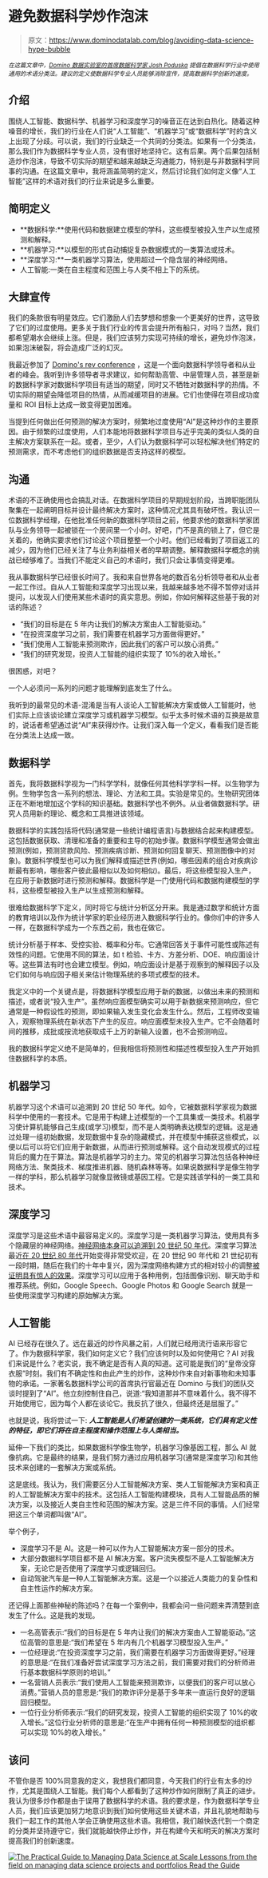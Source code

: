 # 避免数据科学炒作泡沫

> 原文：<https://www.dominodatalab.com/blog/avoiding-data-science-hype-bubble>

<small>*在这篇文章中，[Domino 数据实验室的首席数据科学家 Josh Poduska](https://www.linkedin.com/in/joshpoduska/) 提倡在数据科学行业中使用通用的术语分类法。建议的定义使数据科学专业人员能够消除宣传，提高数据科学创新的速度。*</small>

## 介绍

围绕人工智能、数据科学、机器学习和深度学习的噪音正在达到白热化。随着这种噪音的增长，我们的行业在人们说“人工智能”、“机器学习”或“数据科学”时的含义上出现了分歧。可以说，我们的行业缺乏一个共同的分类法。如果有一个分类法，那么我们作为数据科学专业人员，没有很好地坚持它。这有后果。两个后果包括制造炒作泡沫，导致不切实际的期望和越来越缺乏沟通能力，特别是与非数据科学同事的沟通。在这篇文章中，我将涵盖简明的定义，然后讨论我们如何定义像“人工智能”这样的术语对我们的行业来说是多么重要。

## 简明定义

*   **数据科学:**使用代码和数据建立模型的学科，这些模型被投入生产以生成预测和解释。
*   **机器学习:**以模型的形式自动捕捉复杂数据模式的一类算法或技术。
*   **深度学习:**一类机器学习算法，使用超过一个隐含层的神经网络。
*   人工智能:一类在自主程度和范围上与人类不相上下的系统。

## 大肆宣传

我们的条款很有明星效应。它们激励人们去梦想和想象一个更美好的世界，这导致了它们的过度使用。更多关于我们行业的传言会提升所有船只，对吗？当然，我们都希望潮水会继续上涨。但是，我们应该努力实现可持续的增长，避免炒作泡沫，如果泡沫破裂，将会造成广泛的幻灭。

我最近参加了 [Domino's rev conference](https://rev.dominodatalab.com/?utm_source=blog&utm_medium=post&utm_campaign=) ，这是一个面向数据科学领导者和从业者的峰会。我听到许多领导者寻求建议，如何帮助高管、中层管理人员，甚至是新的数据科学家对数据科学项目有适当的期望，同时又不牺牲对数据科学的热情。不切实际的期望会降低项目的热情，从而减缓项目的进展。它们也使得在项目成功度量和 ROI 目标上达成一致变得更加困难。

当提到任何做出任何预测的解决方案时，频繁地过度使用“AI”是这种炒作的主要原因。由于频繁的过度使用，人们本能地将数据科学项目与近乎完美的类似人类的自主解决方案联系在一起。或者，至少，人们认为数据科学可以轻松解决他们特定的预测需求，而不考虑他们的组织数据是否支持这样的模型。

## 沟通

术语的不正确使用也会搞乱对话。在数据科学项目的早期规划阶段，当跨职能团队聚集在一起阐明目标并设计最终解决方案时，这种情况尤其具有破坏性。我认识一位数据科学经理，在他批准任何新的数据科学项目之前，他要求他的数据科学家团队与业务领导一起被锁在一个房间里一个小时。好吧，门不是真的锁上了，但它是关着的，他确实要求他们讨论这个项目整整一个小时。他们已经看到了项目返工的减少，因为他们已经关注了与业务利益相关者的早期调整。解释数据科学概念的挑战已经够难了。当我们不能定义自己的术语时，我们只会让事情变得更难。

我从事数据科学已经很长时间了。我和来自世界各地的数百名分析领导者和从业者一起工作过。自从人工智能和深度学习出现以来，我越来越多地不得不暂停对话并提问，以发现人们使用某些术语时的真实意思。例如，你如何解释这些基于我的对话的陈述？

*   “我们的目标是在 5 年内让我们的解决方案由人工智能驱动。”
*   “在投资深度学习之前，我们需要在机器学习方面做得更好。”
*   “我们使用人工智能来预测欺诈，因此我们的客户可以放心消费。”
*   “我们的研究发现，投资人工智能的组织实现了 10%的收入增长。”

很困惑，对吧？

一个人必须问一系列的问题才能理解到底发生了什么。

我听到的最常见的术语-混淆是当有人谈论人工智能解决方案或做人工智能时，他们实际上应该谈论建立深度学习或机器学习模型。似乎太多时候术语的互换是故意的，说话者希望通过说“AI”来获得炒作。让我们深入每一个定义，看看我们是否能在分类法上达成一致。

## 数据科学

首先，我将数据科学视为一门科学学科，就像任何其他科学学科一样。以生物学为例。生物学包含一系列的想法、理论、方法和工具。实验是常见的。生物研究团体正在不断地增加这个学科的知识基础。数据科学也不例外。从业者做数据科学。研究人员用新的理论、概念和工具推进该领域。

数据科学的实践包括将代码(通常是一些统计编程语言)与数据结合起来构建模型。这包括数据获取、清理和准备的重要和主导的初始步骤。数据科学模型通常会做出预测(例如，预测贷款风险、预测疾病诊断、预测如何回复聊天、预测图像中的对象)。数据科学模型也可以为我们解释或描述世界(例如，哪些因素的组合对疾病诊断最有影响，哪些客户彼此最相似以及如何相似)。最后，将这些模型投入生产，在应用于新数据时进行预测和解释。数据科学是一门使用代码和数据构建模型的学科，这些模型被投入生产以生成预测和解释。

很难给数据科学下定义，同时将它与统计分析区分开来。我是通过数学和统计方面的教育培训以及作为统计学家的职业经历进入数据科学行业的。像你们中的许多人一样，在数据科学成为一个东西之前，我也在做它。

统计分析基于样本、受控实验、概率和分布。它通常回答关于事件可能性或陈述有效性的问题。它使用不同的算法，如 t 检验、卡方、方差分析、DOE、响应面设计等。这些算法有时也会建立模型。例如，响应面设计是基于观察到的解释因子以及它们如何与响应因子相关来估计物理系统的多项式模型的技术。

我定义中的一个关键点是，将数据科学模型应用于新的数据，以做出未来的预测和描述，或者说“投入生产”。虽然响应面模型确实可以用于新数据来预测响应，但它通常是一种假设性的预测，即如果输入发生变化会发生什么。然后，工程师改变输入，观察物理系统在新状态下产生的反应。响应面模型未投入生产。它不会随着时间的推移，成批或按流地获取成千上万的新输入设置，也不会预测响应。

我的数据科学定义绝不是简单的，但我相信将预测性和描述性模型投入生产开始抓住数据科学的本质。

## 机器学习

机器学习这个术语可以追溯到 20 世纪 50 年代。如今，它被数据科学家视为数据科学中使用的一套技术。它是用于构建上述模型的一个工具集或一类技术。机器学习使计算机能够自己生成(或学习)模型，而不是人类明确表达模型的逻辑。这是通过处理一组初始数据，发现数据中复杂的隐藏模式，并在模型中捕获这些模式，以便以后可以将它们应用于新数据，从而进行预测或解释。这个自动发现模式的过程背后的魔力在于算法。算法是机器学习的主力。常见的机器学习算法包括各种神经网络方法、聚类技术、梯度推进机器、随机森林等等。如果说数据科学是像生物学一样的学科，那么机器学习就像显微镜或基因工程。它是实践该学科的一类工具和技术。

## 深度学习

深度学习是这些术语中最容易定义的。深度学习是一类机器学习算法，使用具有多个隐藏层的神经网络。[神经网络本身可以追溯到 20 世纪 50 年代](https://www.computerworld.com/article/2591759/app-development/artificial-neural-networks.html)。深度学习算法最近[在 20 世纪 80 年代](http://fortune.com/ai-artificial-intelligence-deep-machine-learning/)开始变得非常受欢迎，在 20 世纪 90 年代和 21 世纪初有一段时期，随后在我们的十年中复兴，因为深度网络构建方式的相对较小的调整[被证明具有惊人的效果](https://www.goodreads.com/book/show/32899495-hands-on-machine-learning-with-scikit-learn-and-tensorflow)。深度学习可以应用于各种用例，包括图像识别、聊天助手和推荐系统。例如，Google Speech、Google Photos 和 Google Search 就是一些使用深度学习构建的原始解决方案。

## 人工智能

AI 已经存在很久了。远在最近的炒作风暴之前，人们就已经用流行语来形容它了。作为数据科学家，我们如何定义它？我们应该何时以及如何使用它？AI 对我们来说是什么？老实说，我不确定是否有人真的知道。这可能是我们的“皇帝没穿衣服”时刻。我们有不确定性和由此产生的炒作，这种炒作来自对新事物和未知事物的承诺。一家著名数据科学公司的首席执行官最近在 Domino 与我们的团队交谈时提到了“AI”。他立刻控制住自己，说道:“我知道那并不意味着什么。我不得不开始使用它，因为每个人都在谈论它。我反抗了很久，但最终还是屈服了。”

也就是说，我将尝试一下: ***人工智能是人们希望创建的一类系统，它们具有定义性的特征，即它们将在自主程度和操作范围上与人类相当。***

延伸一下我们的类比，如果数据科学像生物学，机器学习像基因工程，那么 AI 就像抗病。它是最终的结果，是我们努力通过应用机器学习(通常是深度学习)和其他技术来创建的一套解决方案或系统。

这是底线。我认为，我们需要区分人工智能解决方案、类人工智能解决方案和真正的人工智能解决方案中的技术。这包括人工智能构建模块，具有人工智能品质的解决方案，以及接近人类自主性和范围的解决方案。这是三件不同的事情。人们经常把这三个单词都叫做“AI”。

举个例子，

*   深度学习不是 AI。这是一种可以作为人工智能解决方案一部分的技术。
*   大部分数据科学项目都不是 AI 解决方案。客户流失模型不是人工智能解决方案，无论它是否使用了深度学习或逻辑回归。
*   自动驾驶汽车是一种人工智能解决方案。这是一个以接近人类能力的复杂性和自主性运作的解决方案。

还记得上面那些神秘的陈述吗？在每一个案例中，我都会问一些问题来弄清楚到底发生了什么。这是我的发现。

*   一名高管表示:“我们的目标是在 5 年内让我们的解决方案由人工智能驱动。”这位高管的意思是:“我们希望在 5 年内有几个机器学习模型投入生产。”
*   一位经理说:“在投资深度学习之前，我们需要在机器学习方面做得更好。”经理的意思是:“在我们准备好尝试深度学习方法之前，我们需要对我们的分析师进行基本数据科学原则的培训。”
*   一名营销人员表示:“我们使用人工智能来预测欺诈，以便我们的客户可以放心消费。”营销人员的意思是:“我们的欺诈评分是基于多年来一直运行良好的逻辑回归模型。
*   一位行业分析师表示:“我们的研究发现，投资人工智能的组织实现了 10%的收入增长。”这位行业分析师的意思是:“在生产中拥有任何一种预测模型的组织都可以实现 10%的收入增长。”

## 该问

不管你是否 100%同意我的定义，我想我们都同意，今天我们的行业有太多的炒作，尤其是围绕人工智能。我们每个人都看到了这种炒作如何限制了真正的进步。我认为很多炒作都是由于误用了数据科学的术语。我的要求是，作为数据科学专业人员，我们应该更加努力地意识到我们如何使用这些关键术语，并且礼貌地帮助与我们一起工作的其他人学会正确使用这些术语。我相信，我们越快迭代到一个商定的分类并坚持遵守它，我们就能越快停止炒作，并在构建今天和明天的解决方案时提高我们的创新速度。

[![The Practical Guide to  Managing Data Science at Scale  Lessons from the field on managing data science projects and portfolios Read the Guide](img/4009b1665a905f8c4b32c9155ca0c9a7.png)](https://cta-redirect.hubspot.com/cta/redirect/6816846/4fa9500d-90e5-4182-8b71-3765859d1265)